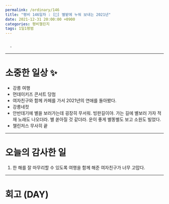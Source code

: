 ```yaml
---
permalink: /ordinary/146
title: "평비 146일차 : [🧳] 별밭에 누워 보내는 2021년"
date: 2021-12-31 20:00:00 +0900
categories: 평비챌린지
tags: 1일1평범
---
```

```

  - 
```

---
# 소중한 일상 ✨
- 강릉 여행
- 먼데이키즈 콘서트 당첨
- 여자친구와 함께 카페를 가서 2021년의 연애를 돌아봤다.
- 강릉네컷
- 안반데기에 별을 보러가는데 굉장히 무서워. 빙판길이야. 가는 길에 별보러 가자 적재 노래도 나오더라. 별 쏟아질 것 같더라. 운이 좋게 별똥별도 보고 소원도 빌었다.
- 챌린저스 무사히 끝

---
# 오늘의 감사한 일
1. 한 해를 잘 마무리할 수 있도록 여행을 함께 해준 여자친구가 너무 고맙다.

---
# 회고 (DAY)
